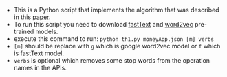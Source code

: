-	This is a Python script that implements the algorithm that was described in this [paper]( https://pp.bme.hu/eecs/article/view/13925).
-	To run this script you need to download [fastText](https://fasttext.cc/docs/en/english-vectors.html) and [word2vec]( https://drive.google.com/file/d/0B7XkCwpI5KDYNlNUTTlSS21pQmM/edit?usp=sharing) pre-trained models.
-	execute this command to run: `python th1.py moneyApp.json [m] verbs`
-	`[m]` should be replace with `g` which is google word2vec model or `f` which is fastText model.
-	`verbs` is optional which removes some stop words from the operation names in the APIs.
